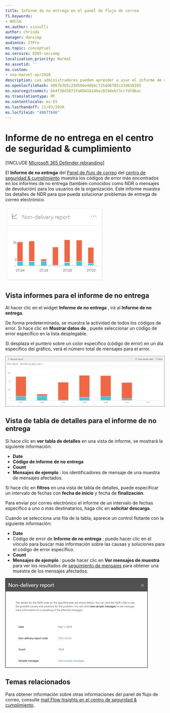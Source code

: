 ```yaml
---
title: Informe de no entrega en el panel de flujo de correo
f1.keywords:
- NOCSH
ms.author: siosulli
author: chrisda
manager: dansimp
audience: ITPro
ms.topic: conceptual
ms.service: O365-seccomp
localization_priority: Normal
ms.assetid: ''
ms.custom:
- seo-marvel-apr2020
description: Los administradores pueden aprender a usar el informe de detalles de no entrega en el panel de flujo de correo en el centro de seguridad & cumplimiento para supervisar los códigos de error más comunes en los informes de no entrega (también conocidos como NDR o mensajes de devolución) de los remitentes de su organización.
ms.openlocfilehash: 4967b3b5c294566e46bbc715dd6702c23d618105
ms.sourcegitcommit: b64f36d3873fa0041b24bec029deb73ccfdfdbac
ms.translationtype: MT
ms.contentlocale: es-ES
ms.lasthandoff: 11/03/2020
ms.locfileid: "48877686"
---
```

# <a name="non-delivery-report-in-the-security--compliance-center"></a>Informe de no entrega en el centro de seguridad & cumplimiento

[!INCLUDE [Microsoft 365 Defender rebranding](../includes/microsoft-defender-for-office.md)]


El **Informe de no entrega** del [Panel de flujo de correo](mail-flow-insights-v2.md) del [centro de seguridad & cumplimiento](https://protection.office.com) muestra los códigos de error más encontrados en los informes de no entrega (también conocidos como NDR o mensajes de devolución) para los usuarios de la organización. Este informe muestra los detalles de NDR para que pueda solucionar problemas de entrega de correo electrónico.

![Widget de informe de no entrega en el panel de flujo de correo en el centro de seguridad & cumplimiento](../../media/mfi-non-delivery-report-widget.png)

## <a name="report-view-for-the-non-delivery-report"></a>Vista informes para el informe de no entrega

Al hacer clic en el widget **Informe de no entrega** , irá al **Informe de no entrega**.

De forma predeterminada, se muestra la actividad de todos los códigos de error. Si hace clic en **Mostrar datos de** , puede seleccionar un código de error específico en la lista desplegable.

Si desplaza el puntero sobre un color específico (código de error) en un día específico del gráfico, verá el número total de mensajes para el error.

![Vista informes en el informe de dominio no aceptado](../../media/mfi-non-delivery-report-overview-view.png)

## <a name="details-table-view-for-the-non-delivery-report"></a>Vista de tabla de detalles para el informe de no entrega

Si hace clic en **ver tabla de detalles** en una vista de informe, se mostrará la siguiente información:

- **Date**
- **Código de informe de no entrega**
- **Count**
- **Mensajes de ejemplo** : los identificadores de mensaje de una muestra de mensajes afectados.

Si hace clic en **filtros** en una vista de tabla de detalles, puede especificar un intervalo de fechas con **fecha de inicio** y fecha de **finalización**.

Para enviar por correo electrónico el informe de un intervalo de fechas específico a uno o más destinatarios, haga clic en **solicitar descarga**.

Cuando se selecciona una fila de la tabla, aparece un control flotante con la siguiente información:

- **Date**
- Código de error de **Informe de no entrega** : puede hacer clic en el vínculo para buscar más información sobre las causas y soluciones para el código de error específico.
- **Count**
- **Mensajes de ejemplo** : puede hacer clic en **Ver mensajes de muestra** para ver los resultados de [seguimiento de mensajes](message-trace-scc.md) para obtener una muestra de los mensajes afectados.

![Flotante de detalles después de seleccionar una fila en la vista de tabla de detalles en el informe de no entrega](../../media/mfi-non-delivery-report-details-flyout.png)

## <a name="related-topics"></a>Temas relacionados

Para obtener información sobre otras informaciones del panel de flujo de correo, consulte [mail Flow Insights en el centro de seguridad & cumplimiento](mail-flow-insights-v2.md).

